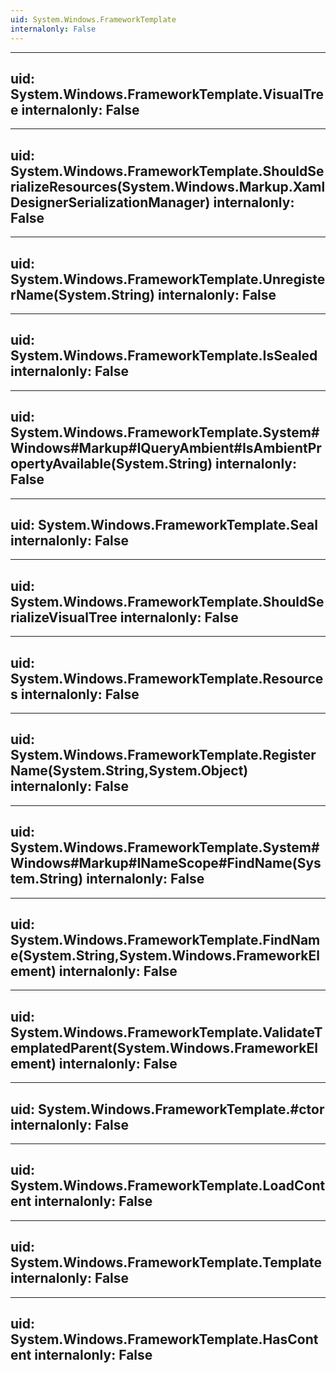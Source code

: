 ```yaml
---
uid: System.Windows.FrameworkTemplate
internalonly: False
---
```


---
uid: System.Windows.FrameworkTemplate.VisualTree
internalonly: False
---

---
uid: System.Windows.FrameworkTemplate.ShouldSerializeResources(System.Windows.Markup.XamlDesignerSerializationManager)
internalonly: False
---

---
uid: System.Windows.FrameworkTemplate.UnregisterName(System.String)
internalonly: False
---

---
uid: System.Windows.FrameworkTemplate.IsSealed
internalonly: False
---

---
uid: System.Windows.FrameworkTemplate.System#Windows#Markup#IQueryAmbient#IsAmbientPropertyAvailable(System.String)
internalonly: False
---

---
uid: System.Windows.FrameworkTemplate.Seal
internalonly: False
---

---
uid: System.Windows.FrameworkTemplate.ShouldSerializeVisualTree
internalonly: False
---

---
uid: System.Windows.FrameworkTemplate.Resources
internalonly: False
---

---
uid: System.Windows.FrameworkTemplate.RegisterName(System.String,System.Object)
internalonly: False
---

---
uid: System.Windows.FrameworkTemplate.System#Windows#Markup#INameScope#FindName(System.String)
internalonly: False
---

---
uid: System.Windows.FrameworkTemplate.FindName(System.String,System.Windows.FrameworkElement)
internalonly: False
---

---
uid: System.Windows.FrameworkTemplate.ValidateTemplatedParent(System.Windows.FrameworkElement)
internalonly: False
---

---
uid: System.Windows.FrameworkTemplate.#ctor
internalonly: False
---

---
uid: System.Windows.FrameworkTemplate.LoadContent
internalonly: False
---

---
uid: System.Windows.FrameworkTemplate.Template
internalonly: False
---

---
uid: System.Windows.FrameworkTemplate.HasContent
internalonly: False
---
